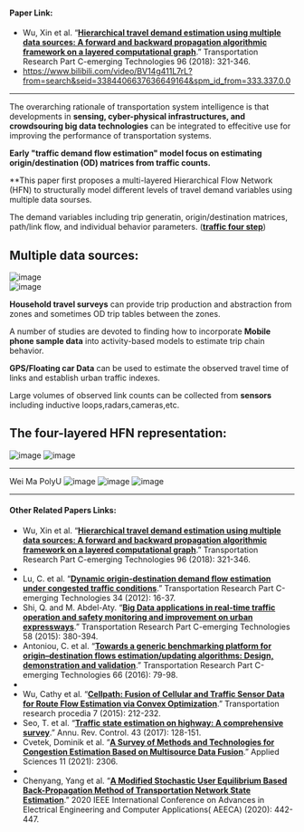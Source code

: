#### Paper Link:
 - Wu, Xin et al. “[**Hierarchical travel demand estimation using multiple data sources: A forward and backward propagation algorithmic framework on a layered computational graph**](https://www.sciencedirect.com/science/article/pii/S0968090X18306685#f0015).” Transportation Research Part C-emerging Technologies 96 (2018): 321-346. 
 - https://www.bilibili.com/video/BV14g411L7rL?from=search&seid=3384406637636649164&spm_id_from=333.337.0.0
___________________________________________________________________________________________________________________________________________________________________________________

The overarching rationale of transportation system intelligence is that developments in **sensing, cyber-physical infrastructures, and crowdsouring big data technologies** can be integrated to effecitive use for improving the performance of transportation systems.    

**Early "traffic demand flow estimation" model focus on estimating origin/destination (OD) matrices from traffic counts.**     

**This paper first proposes a multi-layered Hierarchical Flow Network (HFN) to structurally model different levels of travel demand variables using multiple data sourses. 

The demand variables including trip generatin, origin/destination matrices, path/link flow, and individual behavior parameters. ([**traffic four step**](https://github.com/GangSuUGA/The-Optimization-of-Sensor-Location/blob/main/Background_Traffic_ODmatrix.md))       

## Multiple data sources:    

![image](https://user-images.githubusercontent.com/88390140/132562210-73e559a4-43f5-46d2-bdfb-be3381160085.png)   
![image](https://user-images.githubusercontent.com/88390140/132582273-67b11474-35d7-4fd1-b822-f19518333896.png)


**Household travel surveys** can provide trip production and abstraction from zones and sometimes OD trip tables between the zones.     

A number of studies are devoted to finding how to incorporate **Mobile phone sample data** into activity-based models to estimate trip chain behavior.    

**GPS/Floating car Data** can be used to estimate the observed travel time of links and establish urban traffic indexes.     

Large volumes of observed link counts can be collected from **sensors** including inductive loops,radars,cameras,etc.    

## The four-layered HFN representation: 
![image](https://user-images.githubusercontent.com/88390140/132875818-b44462d1-91b9-4043-aa86-ce5fbf8e26e1.png)
![image](https://user-images.githubusercontent.com/88390140/132875883-f0c777a1-ddba-47d2-bfc9-cb4863f44695.png)


______________________________________________
Wei Ma PolyU
![image](https://user-images.githubusercontent.com/88390140/132875524-fb871485-8b3f-46e1-bac2-9464dd587b6c.png)
![image](https://user-images.githubusercontent.com/88390140/132875253-effd55a3-f80d-477f-bf9e-e34df9d5ded3.png)
![image](https://user-images.githubusercontent.com/88390140/132875374-4e21d73e-db68-4b73-82c3-1f4b384f4d2f.png)

______________________________________________
#### Other Related Papers Links:
 - Wu, Xin et al. “[**Hierarchical travel demand estimation using multiple data sources: A forward and backward propagation algorithmic framework on a layered computational graph**](https://www.sciencedirect.com/science/article/pii/S0968090X18306685#f0015).” Transportation Research Part C-emerging Technologies 96 (2018): 321-346. 
 - 
 - Lu, C. et al. “[**Dynamic origin-destination demand flow estimation under congested traffic conditions**](https://ir.nctu.edu.tw/bitstream/11536/22104/1/000322432200002.pdf).” Transportation Research Part C-emerging Technologies 34 (2012): 16-37.
 - Shi, Q. and M. Abdel-Aty. “[**Big Data applications in real-time traffic operation and safety monitoring and improvement on urban expressways**](https://www.sciencedirect.com/science/article/pii/S0968090X15000777?pes=vor).” Transportation Research Part C-emerging Technologies 58 (2015): 380-394.
 - Antoniou, C. et al. “[**Towards a generic benchmarking platform for origin–destination flows estimation/updating algorithms: Design, demonstration and validation**](https://www.sciencedirect.com/science/article/pii/S0968090X15003101?pes=vor).” Transportation Research Part C-emerging Technologies 66 (2016): 79-98.
 - 
 - Wu, Cathy et al. “[**Cellpath: Fusion of Cellular and Traffic Sensor Data for Route Flow Estimation via Convex Optimization**](https://www.sciencedirect.com/science/article/pii/S2352146515000800?pes=vor).” Transportation research procedia 7 (2015): 212-232.
 - Seo, T. et al. “[**Traffic state estimation on highway: A comprehensive survey**](http://t2r2.star.titech.ac.jp/rrws/file/CTT100742989/ATD100000413/).” Annu. Rev. Control. 43 (2017): 128-151.
 - Cvetek, Dominik et al. “[**A Survey of Methods and Technologies for Congestion Estimation Based on Multisource Data Fusion**](https://mdpi-res.com/applsci/applsci-11-02306/article_deploy/applsci-11-02306-v2.pdf).” Applied Sciences 11 (2021): 2306.
 - 
 - Chenyang, Yang et al. “[**A Modified Stochastic User Equilibrium Based Back-Propagation Method of Transportation Network State Estimation**](https://ieeexplore.ieee.org/stamp/stamp.jsp?tp=&arnumber=9213626).” 2020 IEEE International Conference on Advances in Electrical Engineering and Computer Applications( AEECA) (2020): 442-447.
